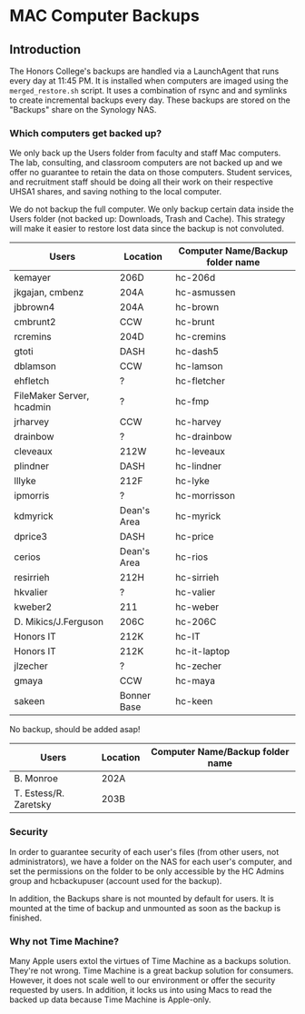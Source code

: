 # MAC Computer Backups

## Introduction
The Honors College's backups are handled via a LaunchAgent that runs every day at 11:45 PM. It is installed when computers are imaged using the `merged_restore.sh` script. It uses a combination of rsync and and symlinks to create incremental backups every day. These backups are stored on the "Backups" share on the Synology NAS.

### Which computers get backed up?
We only back up the Users folder from faculty and staff Mac computers. The lab, consulting, and classroom computers are not backed up and we offer no guarantee to retain the data on those computers. Student services, and recruitment staff should be doing all their work on their respective UHSA1 shares, and saving nothing to the local computer.

We do not backup the full computer. We only backup certain data inside the Users folder (not backed up: Downloads, Trash and Cache). This strategy will make it easier to restore lost data since the backup is not convoluted.

| Users                         | Location    | Computer Name/Backup folder name |
|-------------------------------|-------------|-------------------------------------|
| kemayer                       | 206D        | hc-206d                             |
| jkgajan, cmbenz               | 204A        | hc-asmussen                         |
| jbbrown4                      | 204A        | hc-brown                            |
| cmbrunt2                      | CCW         | hc-brunt                            |
| rcremins                      | 204D        | hc-cremins                          |
| gtoti                         | DASH        | hc-dash5                            |
| dblamson                      | CCW         | hc-lamson                           |
| ehfletch                      | ?           | hc-fletcher                         |
| FileMaker Server, hcadmin     | ?           | hc-fmp                              |
| jrharvey                      | CCW         | hc-harvey                           |
| drainbow                      | ?           | hc-drainbow                         |
| cleveaux                      | 212W        | hc-leveaux                          |
| plindner                      | DASH        | hc-lindner                          |
| lllyke                        | 212F        | hc-lyke                             |
| ipmorris                      | ?           | hc-morrisson                        |
| kdmyrick                      | Dean's Area | hc-myrick                           |
| dprice3                       | DASH        | hc-price                            |
| cerios                        | Dean's Area | hc-rios                             |
| resirrieh                     | 212H        | hc-sirrieh                          |
| hkvalier                      | ?           | hc-valier                           |
| kweber2                       | 211         | hc-weber                            |
| D. Mikics/J.Ferguson          | 206C        | hc-206C                             |
| Honors IT                     | 212K        | hc-IT                               |
| Honors IT                     | 212K        | hc-it-laptop                        |
| jlzecher                      | ?           | hc-zecher                           |
| gmaya                         | CCW         | hc-maya                             |
| sakeen                        | Bonner Base | hc-keen                             |


No backup, should be added asap!

| Users                         | Location    | Computer Name/Backup folder name |
|-------------------------------|-------------|-------------------------------------|
| B. Monroe                     | 202A        |                                     |
| T. Estess/R. Zaretsky         | 203B        |                                     |

### Security
In order to guarantee security of each user's files (from other users, not administrators), we have a folder on the NAS for each user's computer, and set the permissions on the folder to be only accessible by the HC Admins group and hcbackupuser (account used for the backup).

In addition, the Backups share is not mounted by default for users. It is mounted at the time of backup and unmounted as soon as the backup is finished.

### Why not Time Machine?
Many Apple users extol the virtues of Time Machine as a backups solution. They're not wrong. Time Machine is a great backup solution for consumers. However, it does not scale well to our environment or offer the security requested by users. In addition, it locks us into using Macs to read the backed up data because Time Machine is Apple-only.

